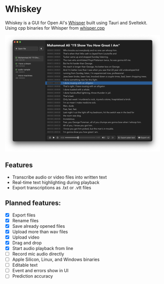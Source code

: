 # Whiskey
Whiskey is a GUI for Open AI's [Whisper](https://openai.com/blog/whisper/) built using Tauri and Sveltekit.
Using cpp binaries for Whisper from [whisper.cpp](https://github.com/ggerganov/whisper.cpp)

![Screenshot of Whiskey](images/whiskey-screenshot.png)


## Features
- Transcribe audio or video files into written text
- Real-time text highlighting during playback
- Export transcriptions as .txt or .vtt files


## Planned features: 
- [x] Export files 
- [x] Rename files 
- [x] Save already opened files
- [x] Upload more than wav files
- [x] Upload video
- [x] Drag and drop
- [x] Start audio playback from line
- [ ] Record mic audio directly
- [ ] Apple Silicon, Linux, and Windows binaries
- [ ] Editable text 
- [ ] Event and errors show in UI 
- [ ] Prediction accuracy 
